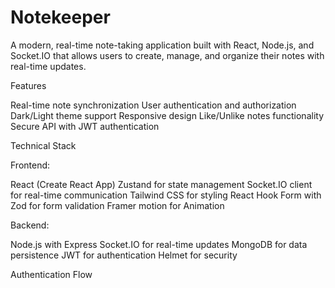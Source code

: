 # Notekeeper

A modern, real-time note-taking application built with React, Node.js, and Socket.IO that allows users to create, manage, and organize their notes with real-time updates.


Features

Real-time note synchronization
User authentication and authorization
Dark/Light theme support
Responsive design
Like/Unlike notes functionality
Secure API with JWT authentication

Technical Stack

Frontend:

React (Create React App)
Zustand for state management
Socket.IO client for real-time communication
Tailwind CSS for styling
React Hook Form with Zod for form validation
Framer motion for Animation

Backend:

Node.js with Express
Socket.IO for real-time updates
MongoDB for data persistence
JWT for authentication
Helmet for security


Authentication Flow 

